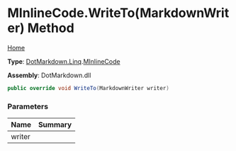 # MInlineCode\.WriteTo\(MarkdownWriter\) Method

[Home](../../../../README.md)

**Type**: [DotMarkdown.Linq](../../README.md)\.[MInlineCode](../README.md)

**Assembly**: DotMarkdown\.dll

```csharp
public override void WriteTo(MarkdownWriter writer)
```

### Parameters

| Name | Summary |
| ---- | ------- |
| writer | |

